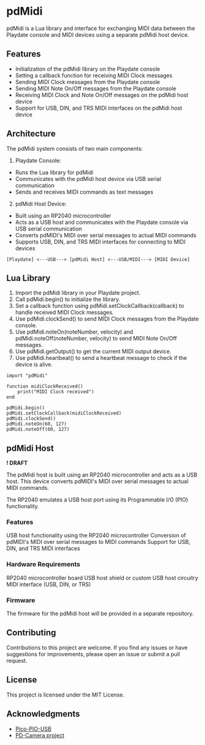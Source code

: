 # pdMidi

pdMidi is a Lua library and interface for exchanging MIDI data between the Playdate console and MIDI devices using a separate pdMidi host device.


## Features

- Initialization of the pdMidi library on the Playdate console
- Setting a callback function for receiving MIDI Clock messages
- Sending MIDI Clock messages from the Playdate console
- Sending MIDI Note On/Off messages from the Playdate console
- Receiving MIDI Clock and Note On/Off messages on the pdMidi host device
- Support for USB, DIN, and TRS MIDI interfaces on the pdMidi host device


## Architecture
The pdMidi system consists of two main components:

1. Playdate Console:

+ Runs the Lua library for pdMidi
+ Communicates with the pdMidi host device via USB serial communication
+ Sends and receives MIDI commands as text messages

2. pdMidi Host Device:

+ Built using an RP2040 microcontroller
+ Acts as a USB host and communicates with the Playdate console via USB serial communication
+ Converts pdMIDI's MIDI over serial messages to actual MIDI commands
+ Supports USB, DIN, and TRS MIDI interfaces for connecting to MIDI devices

```
[Playdate] <---USB---> [pdMidi Host] <---USB/MIDI---> [MIDI Device]
```

## Lua Library

1. Import the pdMidi library in your Playdate project.
2. Call pdMidi.begin() to initialize the library.
3. Set a callback function using pdMidi.setClockCallback(callback) to handle received MIDI Clock messages.
4. Use pdMidi.clockSend() to send MIDI Clock messages from the Playdate console.
5. Use pdMidi.noteOn(noteNumber, velocity) and pdMidi.noteOff(noteNumber, velocity) to send MIDI Note On/Off messages.
6. Use pdMidi.getOutput() to get the current MIDI output device.
7. Use pdMidi.heartbeat() to send a heartbeat message to check if the device is alive.


```
import "pdMidi"

function midiClockReceived()
    print("MIDI Clock received")
end

pdMidi.begin()
pdMidi.setClockCallback(midiClockReceived)
pdMidi.clockSend()
pdMidi.noteOn(60, 127)
pdMidi.noteOff(60, 127)
```

## pdMidi Host

**! DRAFT**

The pdMidi host is built using an RP2040 microcontroller and acts as a USB host. This device converts pdMIDI's MIDI over serial messages to actual MIDI commands.

The RP2040 emulates a USB host port using its Programmable I/O (PIO) functionality.

### Features

USB host functionality using the RP2040 microcontroller
Conversion of pdMIDI's MIDI over serial messages to MIDI commands
Support for USB, DIN, and TRS MIDI interfaces

### Hardware Requirements

RP2040 microcontroller board
USB host shield or custom USB host circuitry
MIDI interface (USB, DIN, or TRS)

### Firmware

The firmware for the pdMidi host will be provided in a separate repository.

## Contributing

Contributions to this project are welcome. If you find any issues or have suggestions for improvements, please open an issue or submit a pull request.

## License

This project is licensed under the MIT License.

## Acknowledgments

+ [Pico-PIO-USB](https://github.com/sekigon-gonnoc/Pico-PIO-USB/tree/main)
+ [PD-Camera project](https://github.com/t0mg/pd-camera)
